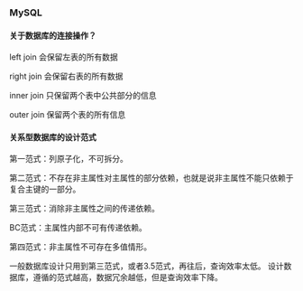 ### MySQL

#### 关于数据库的连接操作？

left join 会保留左表的所有数据

right join 会保留右表的所有数据

inner join 只保留两个表中公共部分的信息

outer join 保留两个表的所有信息


#### 关系型数据库的设计范式

第一范式：列原子化，不可拆分。

第二范式：不存在非主属性对主属性的部分依赖，也就是说非主属性不能只依赖于复合主键的一部分。

第三范式：消除非主属性之间的传递依赖。

BC范式：主属性内部不可有传递依赖。

第四范式：非主属性不可存在多值情形。


一般数据库设计只用到第三范式，或者3.5范式，再往后，查询效率太低。
设计数据库，遵循的范式越高，数据冗余越低，但是查询效率下降。